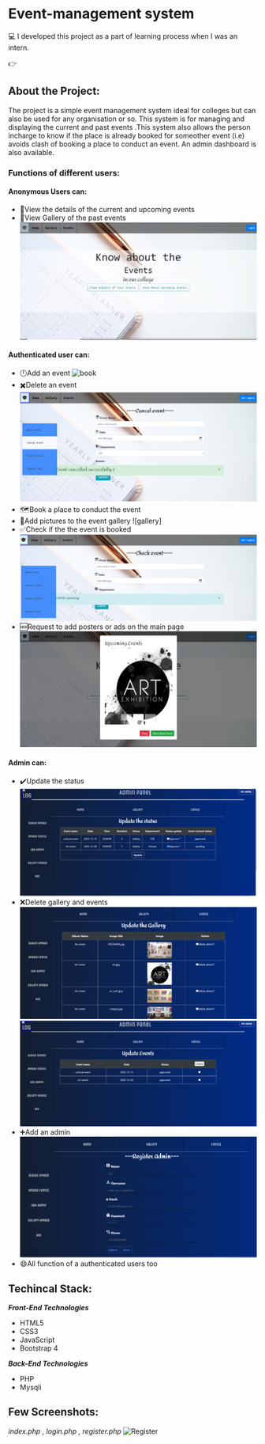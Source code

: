 # Event-management system
:computer:	I developed this project as a part of learning process when I was an intern. 


:point_right: 
## About the Project: 
The project is a simple event management system ideal for colleges but can also be used for any organisation or so. This system is for managing and displaying the current and past events .This system also allows the person incharge to know if the place is already booked for someother event (i.e) avoids clash of booking a place to conduct an event. An admin dashboard is also available.

### Functions of different users:
#### Anonymous Users can: 
* :monocle_face:View the details of the current and upcoming events
* :monocle_face:View Gallery of the past events
![home](https://github.com/manisha1124/Event-management/blob/master/evento/sc/home.JPG)


#### Authenticated user can:
* :clock12:Add an event
   ![book](https://github.com/manisha1124/Event-management/blob/master/evento/sc/bookevent.png)
* :heavy_multiplication_x:Delete an event
   ![cancel](https://github.com/manisha1124/Event-management/blob/master/evento/sc/cancel.png)
* :world_map:Book a place to conduct the event
* :camera_flash:Add pictures to the event gallery
  ![gallery]
* :white_check_mark:Check if the the event is booked
   ![status](https://github.com/manisha1124/Event-management/blob/master/evento/sc/status.png)
* :new:Request to add posters or ads on the main page
   ![popup](https://github.com/manisha1124/Event-management/blob/master/evento/sc/ads.PNG)

#### Admin can:
* :heavy_check_mark:Update the status
![status](https://github.com/manisha1124/Event-management/blob/master/evento/sc/stat_update.PNG)
* :x:Delete gallery and events
![deleteimage](https://github.com/manisha1124/Event-management/blob/master/evento/sc/delimage.PNG)
![update](https://github.com/manisha1124/Event-management/blob/master/evento/sc/update%20event.PNG)
* :heavy_plus_sign:Add an admin
![admin](https://github.com/manisha1124/Event-management/blob/master/evento/sc/regadmin.PNG)
* :smile:All function of a authenticated users too

## Techincal Stack:
_**Front-End Technologies**_
* HTML5
* CSS3
* JavaScript
* Bootstrap 4

_**Back-End Technologies**_
* PHP
* Mysqli
 
 
 ## Few Screenshots:
 _index.php , login.php , register.php_
  ![Register](https://media.giphy.com/media/idMtqTyuqOMGMvNZcV/giphy.gif)

